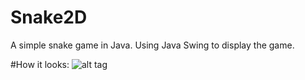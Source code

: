 # Snake2D
A simple snake game in Java.
Using Java Swing to display the game.

#How it looks:
![alt tag](http://pics.tinypic.pl/i/00960/mok54zfk36o4.png)
